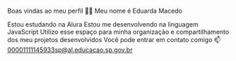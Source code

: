 Boas vindas ao meu perfil 💙💙
Meu nome é Eduarda Macedo

Estou estudando na Alura
Estou me desenvolvendo na linguagem JavaScript
Utilizo esse espaço para minha organização e compartilhamento dos meu projetos desenvolvidos
Você pode entrar em contato comigo 📫
00001111145933sp@al.educacao.sp.gov.br
